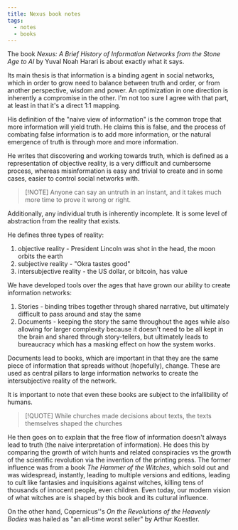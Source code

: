 ```yaml
---
title: Nexus book notes
tags:
  - notes
  - books
---
```

The book _Nexus: A Brief History of Information Networks from the Stone Age to AI_ by Yuval Noah Harari is about exactly what it says. 

Its main thesis is that information is a binding agent in social networks, which in order to grow need to balance between truth and order, or from another perspective, wisdom and power. An optimization in one direction is inherently a compromise in the other. I'm not too sure I agree with that part, at least in that it's a direct 1:1 mapping. 

His definition of the "naive view of information" is the common trope that more information will yield truth. He claims this is false, and the process of combating false information is to add more information, or the natural emergence of truth is through more and more information. 

He writes that discovering and working towards truth, which is defined as a representation of objective reality, is a very difficult and cumbersome process, whereas misinformation is easy and trivial to create and in some cases, easier to control social networks with. 

>[!NOTE] Anyone can say an untruth in an instant, and it takes much more time to prove it wrong or right. 

Additionally, any individual truth is inherently incomplete. It is some level of abstraction from the reality that exists. 

He defines three types of reality:
1. objective reality - President Lincoln was shot in the head, the moon orbits the earth
2. subjective reality - "Okra tastes good"
3. intersubjective reality - the US dollar, or bitcoin, has value

We have developed tools over the ages that have grown our ability to create information networks:
1. Stories - binding tribes together through shared narrative, but ultimately difficult to pass around and stay the same
2. Documents - keeping the story the same throughout the ages while also allowing for larger complexity because it doesn't need to be all kept in the brain and shared through story-tellers, but ultimately leads to bureaucracy which has a masking effect on how the system works. 

Documents lead to books, which are important in that they are the same piece of information that spreads without (hopefully), change. These are used as central pillars to large information networks to create the intersubjective reality of the network. 

It is important to note that even these books are subject to the infallibility of humans. 

>[!QUOTE] While churches made decisions about texts, the texts themselves shaped the churches

He then goes on to explain that the free flow of information doesn't always lead to truth (the naive interpretation of information). He does this by comparing the growth of witch hunts and related conspiracies vs the growth of the scientific revolution via the invention of the printing press. The former influence was from a book _The Hammer of the Witches_, which sold out and was widespread, instantly, leading to multiple versions and editions, leading to cult like fantasies and inquisitions against witches, killing tens of thousands of innocent people, even children. Even today, our modern vision of what witches are is shaped by this book and its cultural influence. 

On the other hand, Copernicus''s _On the Revolutions of the Heavenly Bodies_ was hailed as "an all-time worst seller" by Arthur Koestler. 
